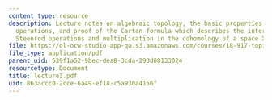 ```yaml
---
content_type: resource
description: Lecture notes on algebraic topology, the basic properties of Steenrod
  operations, and proof of the Cartan formula which describes the interaction between
  Steenrod operations and multiplication in the cohomology of a space X.
file: https://ol-ocw-studio-app-qa.s3.amazonaws.com/courses/18-917-topics-in-algebraic-topology-the-sullivan-conjecture-fall-2007/863accc02cce6a49ef18c5a930a4156f_lecture3.pdf
file_type: application/pdf
parent_uid: 539f1a52-9bec-dea8-3cda-293d08133024
resourcetype: Document
title: lecture3.pdf
uid: 863accc0-2cce-6a49-ef18-c5a930a4156f
---
```

